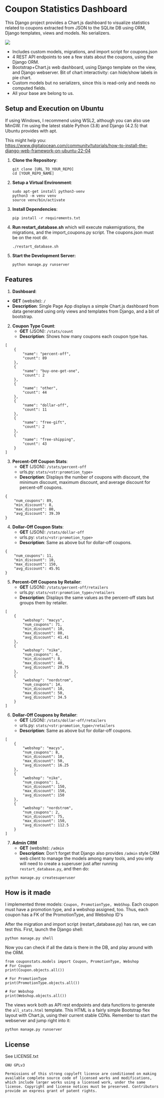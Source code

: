 # Coupon Statistics Dashboard

This Django project provides a Chart.js dashboard to visualize statistics related to coupons extracted from JSON to the SQLite DB using ORM, Django templates, views and models. No serializers.

![](screenshot.png)

- Includes custom models, migrations, and import script for coupons.json
- 4 REST API endpoints to see a few stats about the coupons, using the Django ORM.
- Bootstrap+Chart.js web dashboard, using Django template on the view, and Django webserver. Bit of chart interactivity: can hide/show labels in pie chart.
- Custom models but no serializers, since this is read-only and needs no computed fields.
- All your base are belong to us.

## Setup and Execution on Ubuntu
If using Windows, I recommend using WSL2, although you can also use MinGW.
I'm using the latest stable Python (3.8) and Django (4.2.5) that Ubuntu provides with apt.

This might help you: https://www.digitalocean.com/community/tutorials/how-to-install-the-django-web-framework-on-ubuntu-22-04

1. **Clone the Repository**:
   ```
   git clone [URL_TO_YOUR_REPO]
   cd [YOUR_REPO_NAME]
    ```
2. **Setup a Virtual Environment**:
    ```
    sudo apt-get install python3-venv
    python3 -m venv venv
    source venv/bin/activate
    ```
3. **Install Dependencies**:
    ```
    pip install -r requirements.txt
    ```
4. **Run restart_database.sh** which will execute makemigrations, the migrations, and the import_coupons.py script. The coupons.json must be on the root dir.
    ```
    ./restart_database.sh
    ```

5. **Start the Development Server:**
    ```
    python manage.py runserver
    ```


## Features

1.  **Dashboard**: 
   - **GET** (website): `/`
   - **Description**: Single Page App displays a simple Chart.js dashboard from data generated using only views and templates from Django, and a bit of bootstrap.

2. **Coupon Type Count**: 
   - **GET** (JSON): `/stats/count`
   - **Description**: Shows how many coupons each coupon type has.
```
[
    {
        "name": "percent-off",
        "count": 89
    },
    {
        "name": "buy-one-get-one",
        "count": 2
    },
    {
        "name": "other",
        "count": 44
    },
    {
        "name": "dollar-off",
        "count": 11
    },
    {
        "name": "free-gift",
        "count": 2
    },
    {
        "name": "free-shipping",
        "count": 43
    }
]
```

3. **Percent-Off Coupon Stats**:
   - **GET** (JSON): `/stats/percent-off`
   - urls.py: `stats/<str:promotion_type>`
   - **Description**: Displays the number of coupons with discount, the minimum discount, maximum discount, and average discount for percent-off coupons.
```
{
    "num_coupons": 89,
    "min_discount": 8,
    "max_discount": 80,
    "avg_discount": 39.39
}
```

4. **Dollar-Off Coupon Stats**:
   - **GET** (JSON): `/stats/dollar-off`
   - urls.py: `stats/<str:promotion_type>`
   - **Description**: Same as above but for dollar-off coupons.
```
{
    "num_coupons": 11,
    "min_discount": 10,
    "max_discount": 150,
    "avg_discount": 45.91
}
```
5. **Percent-Off Coupons by Retailer**:
   - **GET** (JSON): `/stats/percent-off/retailers`
   - urls.py: `stats/<str:promotion_type>/retailers`
   - **Description**: Displays the same values as the percent-off stats but groups them by retailer.
```
[
    {
        "webshop": "macys",
        "num_coupons": 71,
        "min_discount": 10,
        "max_discount": 80,
        "avg_discount": 41.41
    },
    {
        "webshop": "nike",
        "num_coupons": 4,
        "min_discount": 8,
        "max_discount": 40,
        "avg_discount": 20.75
    },
    {
        "webshop": "nordstrom",
        "num_coupons": 14,
        "min_discount": 10,
        "max_discount": 50,
        "avg_discount": 34.5
    }
]
```
6. **Dollar-Off Coupons by Retailer**:
   - **GET** (JSON): `/stats/dollar-off/retailers`
   - urls.py: `stats/<str:promotion_type>/retailers`
   - **Description**: Same as above but for dollar-off coupons.
```
[
    {
        "webshop": "macys",
        "num_coupons": 8,
        "min_discount": 10,
        "max_discount": 50,
        "avg_discount": 16.25
    },
    {
        "webshop": "nike",
        "num_coupons": 1,
        "min_discount": 150,
        "max_discount": 150,
        "avg_discount": 150
    },
    {
        "webshop": "nordstrom",
        "num_coupons": 2,
        "min_discount": 75,
        "max_discount": 150,
        "avg_discount": 112.5
    }
]
```
7. **Admin CRM**
   - **GET** (website): `/admin`
   - **Description**: Don't forget that Django also provides `/admin` style CRM web client to manage the models among many tools, and you only will need to create a superuser just after running `restart_database.py`, and then do:

`python manage.py createsuperuser`

## How is it made
I implemented three models: `Coupon, PromotionType, WebShop`.
Each coupon must have a promotion type, and a webshop assigned, too.
Thus, each coupon has a FK of the PromotionType, and Webshop ID's

After the migration and import script (restart_database.py) has ran, we can test this.
First, launch the Django shell:

```
python manage.py shell
```

Now you can check if all the data is there in the DB, and play around with the ORM.

```
from couponstats.models import Coupon, PromotionType, Webshop
# For Coupon
print(Coupon.objects.all())

# For PromotionType
print(PromotionType.objects.all())

# For Webshop
print(Webshop.objects.all())
```

The views work both as API rest endpoints and data functions to generate the `all_stats.html` template. This HTML is a fairly simple Bootstrap flex layout with Chart.js, using their current stable CDNs.
Remember to start the webserver and jump right into it:
```
python manage.py runserver
```

## License
See LICENSE.txt

```
GNU GPLv3

Permissions of this strong copyleft license are conditioned on making available complete source code of licensed works and modifications, which include larger works using a licensed work, under the same license. Copyright and license notices must be preserved. Contributors provide an express grant of patent rights.
```